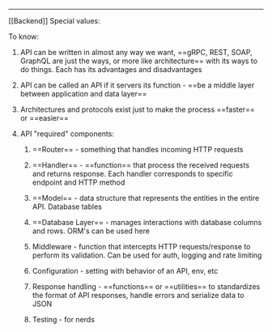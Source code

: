 ***
[[Backend]]
Special values:

To know:
1. API can be written in almost any way we want, ==gRPC, REST, SOAP, GraphQL are just the ways, or more like architecture== with its ways to do things. Each has its advantages and disadvantages
2. API can be called an API if it servers its function - ==be a middle layer between application and data layer== 
3. Architectures and protocols exist just to make the process ==faster== or ==easier== 

4. API "required" components:
	1. ==Router== - something that handles incoming HTTP requests 
	
	2. ==Handler== - ==function== that process the received requests and returns response. Each handler corresponds to specific endpoint and HTTP method
	
	3. ==Model== - data structure that represents the entities in the entire API. Database tables
	
	4. ==Database Layer== - manages interactions with database columns and rows. ORM's can be used here 
	
	5. Middleware - function that intercepts HTTP requests/response to perform its validation. Can be used for auth, logging and rate limiting 
	
	6. Configuration - setting with behavior of an API, env, etc
	
	7. Response handling - ==functions== or ==utilities== to standardizes the format of API responses, handle errors and serialize data to JSON  
	
	8. Testing - for nerds 